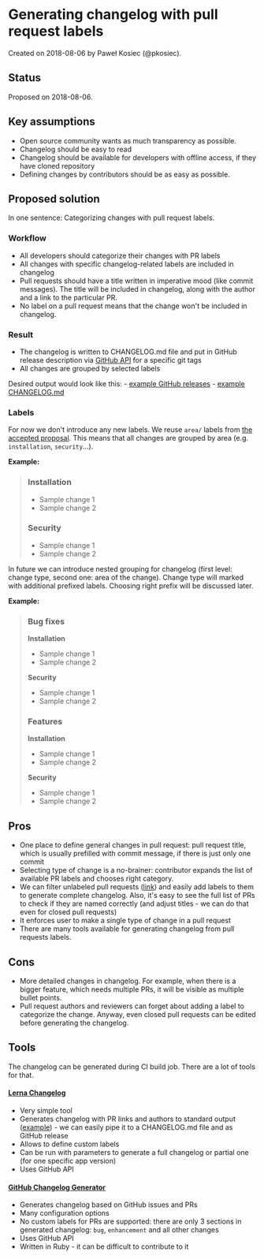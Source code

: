 # Generating changelog with pull request labels

Created on 2018-08-06 by Paweł Kosiec (@pkosiec).

## Status

Proposed on 2018-08-06.

## Key assumptions

- Open source community wants as much transparency as possible.
- Changelog should be easy to read
- Changelog should be available for developers with offline access, if they have cloned repository
- Defining changes by contributors should be as easy as possible.

## Proposed solution

In one sentence: Categorizing changes with pull request labels.

### Workflow

- All developers should categorize their changes with PR labels
- All changes with specific changelog-related labels are included in changelog
- Pull requests should have a title written in imperative mood (like commit messages). The title will be included in changelog, along with the author and a link to the particular PR.
- No label on a pull request means that the change won't be included in changelog.

### Result

- The changelog is written to CHANGELOG.md file and put in GitHub release description via [GitHub API](https://developer.github.com/v3/repos/releases/#create-a-release) for a specific git tags
- All changes are grouped by selected labels

Desired output would look like this:
    - [example GitHub releases](https://github.com/lerna/lerna-changelog/releases)
    - [example CHANGELOG.md](https://github.com/lerna/lerna-changelog/blob/master/CHANGELOG.md)

### Labels

For now we don't introduce any new labels. We reuse `area/` labels from [the accepted proposal](https://github.wdf.sap.corp/SAP-CP-Extension-Factory/community/blob/master/sig-and-wg/wg-github-issues-migration/proposals/github-issues-labels-proposal.md). This means that all changes are grouped by area (e.g. `installation`, `security`...).

**Example:**

> ### Installation
> - Sample change 1
> - Sample change 2
>
> ### Security
> - Sample change 1
> - Sample change 2

In future we can introduce nested grouping for changelog (first level: change type, second one: area of the change). Change type will marked with additional prefixed labels. Choosing right prefix will be discussed later.

**Example:**

> ### Bug fixes
> **Installation**
> - Sample change 1
> - Sample change 2
>
> **Security**
> - Sample change 1
> - Sample change 2
>
> ### Features
> **Installation**
> - Sample change 1
> - Sample change 2
>
> **Security**
> - Sample change 1
> - Sample change 2

## Pros

- One place to define general changes in pull request: pull request title, which is usually prefilled with commit message, if there is just only one commit
- Selecting type of change is a no-brainer: contributor expands the list of available PR labels and chooses right category.
- We can filter unlabeled pull requests ([link](https://github.com/kyma-project/kyma/issues?q=is%3Aopen+is%3Apr+no%3Alabel)) and easily add labels to them to generate complete changelog. Also, it's easy to see the full list of PRs to check if they are named correctly (and adjust titles - we can do that even for closed pull requests)
- It enforces user to make a single type of change in a pull request
- There are many tools available for generating changelog from pull requests labels.

## Cons

- More detailed changes in changelog. For example, when there is a bigger feature, which needs multiple PRs, it will be visible as multiple bullet points.
- Pull request authors and reviewers can forget about adding a label to categorize the change. Anyway, even closed pull requests can be edited before generating the changelog. 

## Tools

The changelog can be generated during CI build job. There are a lot of tools for that. 

#### [Lerna Changelog](https://github.com/lerna/lerna-changelog)

- Very simple tool
- Generates changelog with PR links and authors to standard output ([example](https://github.com/lerna/lerna-changelog/releases)) - we can easily pipe it to a CHANGELOG.md file and as GitHub release
- Allows to define custom labels
- Can be run with parameters to generate a full changelog or partial one (for one specific app version)
- Uses GitHub API

#### [GitHub Changelog Generator](https://github.com/github-changelog-generator/github-changelog-generator)

- Generates changelog based on GitHub issues and PRs
- Many configuration options
- No custom labels for PRs are supported: there are only 3 sections in generated changelog: `bug`, `enhancement` and all other changes
- Uses GitHub API
- Written in Ruby - it can be difficult to contribute to it
